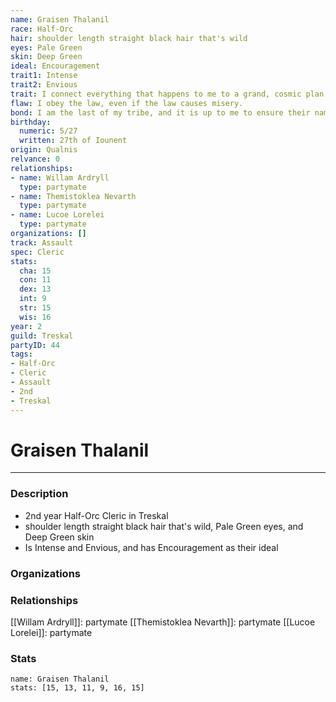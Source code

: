 ```yaml
---
name: Graisen Thalanil
race: Half-Orc
hair: shoulder length straight black hair that's wild
eyes: Pale Green
skin: Deep Green
ideal: Encouragement
trait1: Intense
trait2: Envious
trait: I connect everything that happens to me to a grand, cosmic plan.
flaw: I obey the law, even if the law causes misery.
bond: I am the last of my tribe, and it is up to me to ensure their names enter legend.
birthday:
  numeric: 5/27
  written: 27th of Iounent
origin: Qualnis
relvance: 0
relationships:
- name: Willam Ardryll
  type: partymate
- name: Themistoklea Nevarth
  type: partymate
- name: Lucoe Lorelei
  type: partymate
organizations: []
track: Assault
spec: Cleric
stats:
  cha: 15
  con: 11
  dex: 13
  int: 9
  str: 15
  wis: 16
year: 2
guild: Treskal
partyID: 44
tags:
- Half-Orc
- Cleric
- Assault
- 2nd
- Treskal
---
```

# Graisen Thalanil
---
### Description
- 2nd year Half-Orc Cleric in Treskal
- shoulder length straight black hair that's wild, Pale Green eyes, and Deep Green skin
- Is Intense and Envious, and has Encouragement as their ideal

### Organizations
### Relationships
[[Willam Ardryll]]: partymate
[[Themistoklea Nevarth]]: partymate
[[Lucoe Lorelei]]: partymate
### Stats
```statblock
name: Graisen Thalanil
stats: [15, 13, 11, 9, 16, 15]
```
